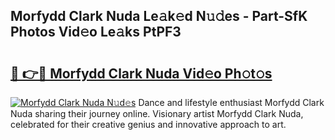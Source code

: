 ## Morfydd Clark Nuda Le𝚊k𝚎d N𝚞𝚍es - Part-SfK Photos Vid𝚎o Le𝚊ks PtPF3

# <h2><a href="http://fbftwc.evod.top/?m=Morfydd+Clark+Nuda">🔗 👉🔴 Morfydd Clark Nuda Vid𝚎o Ph𝚘t𝚘s</a></h2>

[![Morfydd Clark Nuda N𝚞d𝚎s](https://i.imgur.com/8V9OHl7.gif)](http://fbftwc.evod.top/?m=Morfydd+Clark+Nuda)
Dance and lifestyle enthusiast Morfydd Clark Nuda sharing their journey online. Visionary artist Morfydd Clark Nuda, celebrated for their creative genius and innovative approach to art. 
